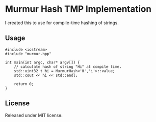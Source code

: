 # Murmur Hash TMP Implementation

I created this to use for compile-time hashing of strings.


## Usage

    #include <iostream>
    #include "murmur.hpp"

    int main(int argc, char* argv[]) {
        // calculate hash of string "Hi" at compile time.
        std::uint32_t hi = MurmurHash<'H','i'>::value;
        std::cout << hi << std::endl;
    
        return 0;
    }
    
## License

Released under MIT license.
